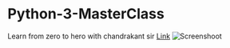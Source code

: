 # Python-3-MasterClass
Learn from zero to hero with chandrakant sir
<a href="https://whimsical.com/python3-masterclass-syllabus-76RLyLARQDba85tTBXtiiw">Link</a>
![Screenshoot](screenshoot/ss.png)

